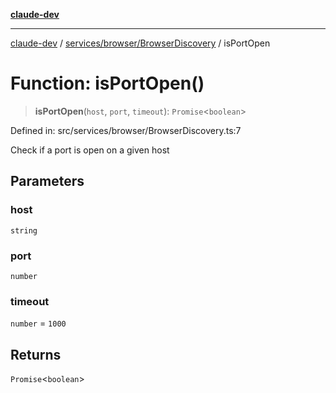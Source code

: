 [**claude-dev**](../../../../README.md)

***

[claude-dev](../../../../README.md) / [services/browser/BrowserDiscovery](../README.md) / isPortOpen

# Function: isPortOpen()

> **isPortOpen**(`host`, `port`, `timeout`): `Promise`\<`boolean`\>

Defined in: src/services/browser/BrowserDiscovery.ts:7

Check if a port is open on a given host

## Parameters

### host

`string`

### port

`number`

### timeout

`number` = `1000`

## Returns

`Promise`\<`boolean`\>
